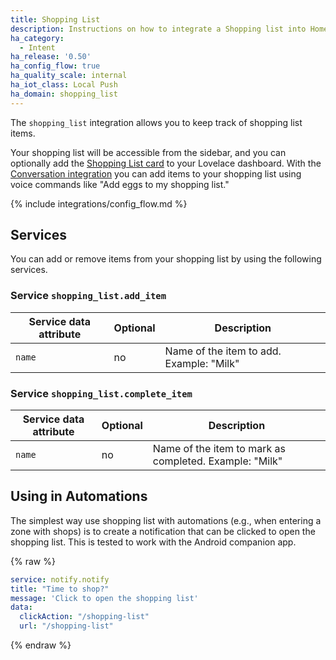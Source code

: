 ```yaml
---
title: Shopping List
description: Instructions on how to integrate a Shopping list into Home Assistant using Intent.
ha_category:
  - Intent
ha_release: '0.50'
ha_config_flow: true
ha_quality_scale: internal
ha_iot_class: Local Push
ha_domain: shopping_list
---
```


The `shopping_list` integration allows you to keep track of shopping list items. 

Your shopping list will be accessible from the sidebar, and you can optionally add the [Shopping List card](/lovelace/shopping-list/) to your Lovelace dashboard. With the [Conversation integration](/integrations/conversation/) you can add items to your shopping list using voice commands like "Add eggs to my shopping list." 

{% include integrations/config_flow.md %}

## Services

You can add or remove items from your shopping list by using the following services.

### Service `shopping_list.add_item`

| Service data attribute | Optional | Description                                            |
|------------------------|----------|--------------------------------------------------------|
| `name`                 |       no | Name of the item to add. Example: "Milk"               |

### Service `shopping_list.complete_item`

| Service data attribute | Optional | Description                                            |
|------------------------|----------|--------------------------------------------------------|
| `name`                 |       no | Name of the item to mark as completed. Example: "Milk" |

## Using in Automations

The simplest way use shopping list with automations (e.g., when entering a zone with shops) is to create a notification that can be clicked to open the shopping list.
This is tested to work with the Android companion app.

{% raw %}

```yaml
service: notify.notify
title: "Time to shop?"
message: 'Click to open the shopping list'
data:
  clickAction: "/shopping-list"
  url: "/shopping-list"
```

{% endraw %}
